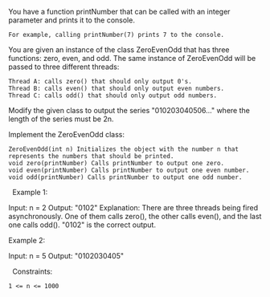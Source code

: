You have a function printNumber that can be called with an integer parameter and prints it to the console.


	For example, calling printNumber(7) prints 7 to the console.


You are given an instance of the class ZeroEvenOdd that has three functions: zero, even, and odd. The same instance of ZeroEvenOdd will be passed to three different threads:


	Thread A: calls zero() that should only output 0's.
	Thread B: calls even() that should only output even numbers.
	Thread C: calls odd() that should only output odd numbers.


Modify the given class to output the series "010203040506..." where the length of the series must be 2n.

Implement the ZeroEvenOdd class:


	ZeroEvenOdd(int n) Initializes the object with the number n that represents the numbers that should be printed.
	void zero(printNumber) Calls printNumber to output one zero.
	void even(printNumber) Calls printNumber to output one even number.
	void odd(printNumber) Calls printNumber to output one odd number.


 
Example 1:

Input: n = 2
Output: "0102"
Explanation: There are three threads being fired asynchronously.
One of them calls zero(), the other calls even(), and the last one calls odd().
"0102" is the correct output.


Example 2:

Input: n = 5
Output: "0102030405"


 
Constraints:


	1 <= n <= 1000

